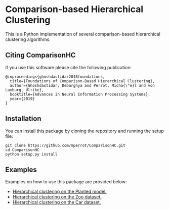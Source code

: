 # Comparison-based Hierarchical Clustering

This is a Python implementation of several comparison-based hierarchical clustering algorithms.

## Citing ComparisonHC

If you use this software please cite the following publication:
```
@inproceedings{ghoshdastidar2018foundations,
  title={Foundations of Comparison-Based Hierarchical Clustering},
  author={Ghoshdastidar, Debarghya and Perrot, Micha{\"e}l and von Luxburg, Ulrike},
  booktitle={Advances in Neural Information Processing Systems},
  year={2019}
}
```

## Installation

You can install this package by cloning the repository and running the setup file:
```
git clone https://github.com/mperrot/ComparisonHC.git
cd ComparisonHC
python setup.py install
```

## Examples

Examples on how to use this package are provided below:
- [Hierarchical clustering on the Planted model.](https://github.com/mperrot/ComparisonHC/blob/master/examples/plantes.ipynb)
- [Hierarchical clustering on the Zoo dataset.](https://github.com/mperrot/ComparisonHC/blob/master/examples/zoo.ipynb)
- [Hierarchical clustering on the Car dataset.](https://github.com/mperrot/ComparisonHC/blob/master/examples/car.ipynb)